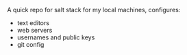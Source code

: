 A quick repo for salt stack for my local machines, configures:
 - text editors
 - web servers
 - usernames and public keys
 - git config
